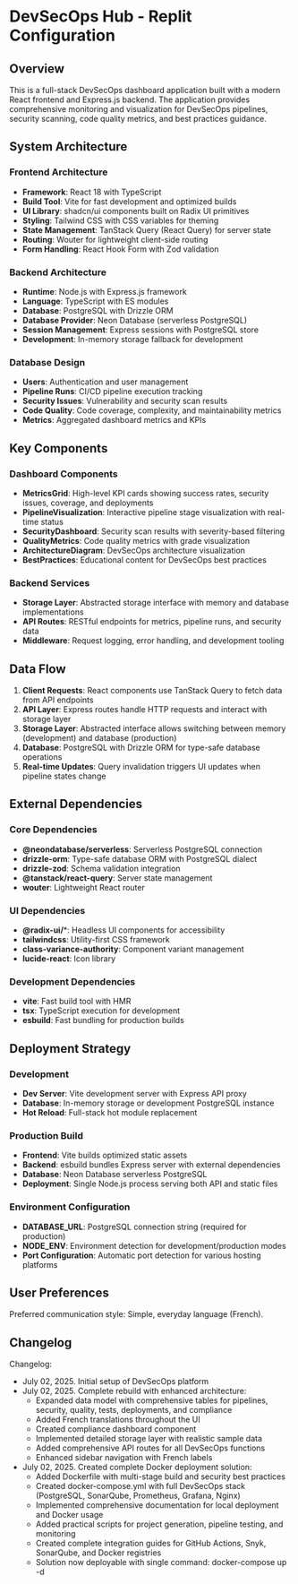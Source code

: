 # DevSecOps Hub - Replit Configuration

## Overview

This is a full-stack DevSecOps dashboard application built with a modern React frontend and Express.js backend. The application provides comprehensive monitoring and visualization for DevSecOps pipelines, security scanning, code quality metrics, and best practices guidance.

## System Architecture

### Frontend Architecture
- **Framework**: React 18 with TypeScript
- **Build Tool**: Vite for fast development and optimized builds
- **UI Library**: shadcn/ui components built on Radix UI primitives
- **Styling**: Tailwind CSS with CSS variables for theming
- **State Management**: TanStack Query (React Query) for server state
- **Routing**: Wouter for lightweight client-side routing
- **Form Handling**: React Hook Form with Zod validation

### Backend Architecture
- **Runtime**: Node.js with Express.js framework
- **Language**: TypeScript with ES modules
- **Database**: PostgreSQL with Drizzle ORM
- **Database Provider**: Neon Database (serverless PostgreSQL)
- **Session Management**: Express sessions with PostgreSQL store
- **Development**: In-memory storage fallback for development

### Database Design
- **Users**: Authentication and user management
- **Pipeline Runs**: CI/CD pipeline execution tracking
- **Security Issues**: Vulnerability and security scan results
- **Code Quality**: Code coverage, complexity, and maintainability metrics
- **Metrics**: Aggregated dashboard metrics and KPIs

## Key Components

### Dashboard Components
- **MetricsGrid**: High-level KPI cards showing success rates, security issues, coverage, and deployments
- **PipelineVisualization**: Interactive pipeline stage visualization with real-time status
- **SecurityDashboard**: Security scan results with severity-based filtering
- **QualityMetrics**: Code quality metrics with grade visualization
- **ArchitectureDiagram**: DevSecOps architecture visualization
- **BestPractices**: Educational content for DevSecOps best practices

### Backend Services
- **Storage Layer**: Abstracted storage interface with memory and database implementations
- **API Routes**: RESTful endpoints for metrics, pipeline runs, and security data
- **Middleware**: Request logging, error handling, and development tooling

## Data Flow

1. **Client Requests**: React components use TanStack Query to fetch data from API endpoints
2. **API Layer**: Express routes handle HTTP requests and interact with storage layer
3. **Storage Layer**: Abstracted interface allows switching between memory (development) and database (production)
4. **Database**: PostgreSQL with Drizzle ORM for type-safe database operations
5. **Real-time Updates**: Query invalidation triggers UI updates when pipeline states change

## External Dependencies

### Core Dependencies
- **@neondatabase/serverless**: Serverless PostgreSQL connection
- **drizzle-orm**: Type-safe database ORM with PostgreSQL dialect
- **drizzle-zod**: Schema validation integration
- **@tanstack/react-query**: Server state management
- **wouter**: Lightweight React router

### UI Dependencies
- **@radix-ui/***: Headless UI components for accessibility
- **tailwindcss**: Utility-first CSS framework
- **class-variance-authority**: Component variant management
- **lucide-react**: Icon library

### Development Dependencies
- **vite**: Fast build tool with HMR
- **tsx**: TypeScript execution for development
- **esbuild**: Fast bundling for production builds

## Deployment Strategy

### Development
- **Dev Server**: Vite development server with Express API proxy
- **Database**: In-memory storage or development PostgreSQL instance
- **Hot Reload**: Full-stack hot module replacement

### Production Build
- **Frontend**: Vite builds optimized static assets
- **Backend**: esbuild bundles Express server with external dependencies
- **Database**: Neon Database serverless PostgreSQL
- **Deployment**: Single Node.js process serving both API and static files

### Environment Configuration
- **DATABASE_URL**: PostgreSQL connection string (required for production)
- **NODE_ENV**: Environment detection for development/production modes
- **Port Configuration**: Automatic port detection for various hosting platforms

## User Preferences

Preferred communication style: Simple, everyday language (French).

## Changelog

Changelog:
- July 02, 2025. Initial setup of DevSecOps platform
- July 02, 2025. Complete rebuild with enhanced architecture:
  * Expanded data model with comprehensive tables for pipelines, security, quality, tests, deployments, and compliance
  * Added French translations throughout the UI
  * Created compliance dashboard component
  * Implemented detailed storage layer with realistic sample data
  * Added comprehensive API routes for all DevSecOps functions
  * Enhanced sidebar navigation with French labels
- July 02, 2025. Created complete Docker deployment solution:
  * Added Dockerfile with multi-stage build and security best practices
  * Created docker-compose.yml with full DevSecOps stack (PostgreSQL, SonarQube, Prometheus, Grafana, Nginx)
  * Implemented comprehensive documentation for local deployment and Docker usage
  * Added practical scripts for project generation, pipeline testing, and monitoring
  * Created complete integration guides for GitHub Actions, Snyk, SonarQube, and Docker registries
  * Solution now deployable with single command: docker-compose up -d